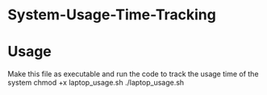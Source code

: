# System-Usage-Time-Tracking
# Usage
Make this file as executable and run the code to track the usage time of the system
chmod +x laptop_usage.sh
./laptop_usage.sh
